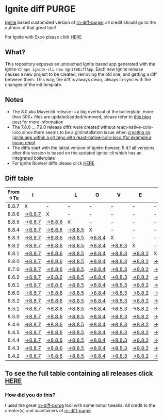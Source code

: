 # Ignite diff PURGE

[Ignite](https://github.com/infinitered/ignite) based customized version of [rn-diff-purge](https://github.com/react-native-community/rn-diff-purge/), all credit should go to the authors of that great tool!

For Ignite with Expo please click [HERE](https://github.com/nirre7/ignite-expo-diff-purge)

## What?

This repository exposes an untouched Ignite based app generated with the ignite-cli
`npx ignite-cli new IgniteDiffApp`. Each new Ignite release causes a new project to be created, removing the old one, and getting a diff between them. This way, the diff is always clean, always in sync with the changes of the init template.

## Notes
- The 8.0 aka Maverick release is a big overhaul of the boilerplate, more than 300+ files are updated/added/removed, please refer to [this blog post](https://shift.infinite.red/announcing-ignite-8-0-maverick-fbbdafbb738e) for more information
- The 7.8.0 ... 7.9.0 release diffs were created without react-native-colo-loco since there seems to be a git/installation issue when [creating an Ignite app within a git repo with react-native-colo-loco (for example a mono repo)](https://github.com/infinitered/ignite/issues/1845)
- The diffs start with the latest version of ignite-bowser, 5.4.1 all versions after this version is based on the updated ignite-cli which has an integrated boilerplate
- For Ignite Bowser diffs please click [HERE](https://github.com/nirre7/ignite-bowser-diff-purge)

## Diff table

| From->To | I                                                                                           |                                                                                             | L                                                                                           | O                                                                                           | V                                                                                           | E                                                                                           |                                                                                             | D                                                                                           | I                                                                                           | F                                                                                           | F                                                                                           | S                                                                                           |                                                                                             |                                                                                             |                                                                                             |                                                                                             |                                                                                             |                                                                                             |                                                                                             |     |
| -------- | ------------------------------------------------------------------------------------------- | ------------------------------------------------------------------------------------------- | ------------------------------------------------------------------------------------------- | ------------------------------------------------------------------------------------------- | ------------------------------------------------------------------------------------------- | ------------------------------------------------------------------------------------------- | ------------------------------------------------------------------------------------------- | ------------------------------------------------------------------------------------------- | ------------------------------------------------------------------------------------------- | ------------------------------------------------------------------------------------------- | ------------------------------------------------------------------------------------------- | ------------------------------------------------------------------------------------------- | ------------------------------------------------------------------------------------------- | ------------------------------------------------------------------------------------------- | ------------------------------------------------------------------------------------------- | ------------------------------------------------------------------------------------------- | ------------------------------------------------------------------------------------------- | ------------------------------------------------------------------------------------------- | ------------------------------------------------------------------------------------------- | --- |
| 8.8.7    | X                                                                                           | -                                                                                           | -                                                                                           | -                                                                                           | -                                                                                           | -                                                                                           | -                                                                                           | -                                                                                           | -                                                                                           | -                                                                                           | -                                                                                           | -                                                                                           | -                                                                                           | -                                                                                           | -                                                                                           | -                                                                                           | -                                                                                           | -                                                                                           | -                                                                                           | -   |
| 8.8.6    | [->8.8.7](https://github.com/nirre7/ignite-diff-purge/compare/release/8.8.6..release/8.8.7) | X                                                                                           | -                                                                                           | -                                                                                           | -                                                                                           | -                                                                                           | -                                                                                           | -                                                                                           | -                                                                                           | -                                                                                           | -                                                                                           | -                                                                                           | -                                                                                           | -                                                                                           | -                                                                                           | -                                                                                           | -                                                                                           | -                                                                                           | -                                                                                           | -   |
| 8.8.5    | [->8.8.7](https://github.com/nirre7/ignite-diff-purge/compare/release/8.8.5..release/8.8.7) | [->8.8.6](https://github.com/nirre7/ignite-diff-purge/compare/release/8.8.5..release/8.8.6) | X                                                                                           | -                                                                                           | -                                                                                           | -                                                                                           | -                                                                                           | -                                                                                           | -                                                                                           | -                                                                                           | -                                                                                           | -                                                                                           | -                                                                                           | -                                                                                           | -                                                                                           | -                                                                                           | -                                                                                           | -                                                                                           | -                                                                                           | -   |
| 8.8.4    | [->8.8.7](https://github.com/nirre7/ignite-diff-purge/compare/release/8.8.4..release/8.8.7) | [->8.8.6](https://github.com/nirre7/ignite-diff-purge/compare/release/8.8.4..release/8.8.6) | [->8.8.5](https://github.com/nirre7/ignite-diff-purge/compare/release/8.8.4..release/8.8.5) | X                                                                                           | -                                                                                           | -                                                                                           | -                                                                                           | -                                                                                           | -                                                                                           | -                                                                                           | -                                                                                           | -                                                                                           | -                                                                                           | -                                                                                           | -                                                                                           | -                                                                                           | -                                                                                           | -                                                                                           | -                                                                                           | -   |
| 8.8.3    | [->8.8.7](https://github.com/nirre7/ignite-diff-purge/compare/release/8.8.3..release/8.8.7) | [->8.8.6](https://github.com/nirre7/ignite-diff-purge/compare/release/8.8.3..release/8.8.6) | [->8.8.5](https://github.com/nirre7/ignite-diff-purge/compare/release/8.8.3..release/8.8.5) | [->8.8.4](https://github.com/nirre7/ignite-diff-purge/compare/release/8.8.3..release/8.8.4) | X                                                                                           | -                                                                                           | -                                                                                           | -                                                                                           | -                                                                                           | -                                                                                           | -                                                                                           | -                                                                                           | -                                                                                           | -                                                                                           | -                                                                                           | -                                                                                           | -                                                                                           | -                                                                                           | -                                                                                           | -   |
| 8.8.2    | [->8.8.7](https://github.com/nirre7/ignite-diff-purge/compare/release/8.8.2..release/8.8.7) | [->8.8.6](https://github.com/nirre7/ignite-diff-purge/compare/release/8.8.2..release/8.8.6) | [->8.8.5](https://github.com/nirre7/ignite-diff-purge/compare/release/8.8.2..release/8.8.5) | [->8.8.4](https://github.com/nirre7/ignite-diff-purge/compare/release/8.8.2..release/8.8.4) | [->8.8.3](https://github.com/nirre7/ignite-diff-purge/compare/release/8.8.2..release/8.8.3) | X                                                                                           | -                                                                                           | -                                                                                           | -                                                                                           | -                                                                                           | -                                                                                           | -                                                                                           | -                                                                                           | -                                                                                           | -                                                                                           | -                                                                                           | -                                                                                           | -                                                                                           | -                                                                                           | -   |
| 8.8.1    | [->8.8.7](https://github.com/nirre7/ignite-diff-purge/compare/release/8.8.1..release/8.8.7) | [->8.8.6](https://github.com/nirre7/ignite-diff-purge/compare/release/8.8.1..release/8.8.6) | [->8.8.5](https://github.com/nirre7/ignite-diff-purge/compare/release/8.8.1..release/8.8.5) | [->8.8.4](https://github.com/nirre7/ignite-diff-purge/compare/release/8.8.1..release/8.8.4) | [->8.8.3](https://github.com/nirre7/ignite-diff-purge/compare/release/8.8.1..release/8.8.3) | [->8.8.2](https://github.com/nirre7/ignite-diff-purge/compare/release/8.8.1..release/8.8.2) | X                                                                                           | -                                                                                           | -                                                                                           | -                                                                                           | -                                                                                           | -                                                                                           | -                                                                                           | -                                                                                           | -                                                                                           | -                                                                                           | -                                                                                           | -                                                                                           | -                                                                                           | -   |
| 8.8.0    | [->8.8.7](https://github.com/nirre7/ignite-diff-purge/compare/release/8.8.0..release/8.8.7) | [->8.8.6](https://github.com/nirre7/ignite-diff-purge/compare/release/8.8.0..release/8.8.6) | [->8.8.5](https://github.com/nirre7/ignite-diff-purge/compare/release/8.8.0..release/8.8.5) | [->8.8.4](https://github.com/nirre7/ignite-diff-purge/compare/release/8.8.0..release/8.8.4) | [->8.8.3](https://github.com/nirre7/ignite-diff-purge/compare/release/8.8.0..release/8.8.3) | [->8.8.2](https://github.com/nirre7/ignite-diff-purge/compare/release/8.8.0..release/8.8.2) | [->8.8.1](https://github.com/nirre7/ignite-diff-purge/compare/release/8.8.0..release/8.8.1) | X                                                                                           | -                                                                                           | -                                                                                           | -                                                                                           | -                                                                                           | -                                                                                           | -                                                                                           | -                                                                                           | -                                                                                           | -                                                                                           | -                                                                                           | -                                                                                           | -   |
| 8.7.0    | [->8.8.7](https://github.com/nirre7/ignite-diff-purge/compare/release/8.7.0..release/8.8.7) | [->8.8.6](https://github.com/nirre7/ignite-diff-purge/compare/release/8.7.0..release/8.8.6) | [->8.8.5](https://github.com/nirre7/ignite-diff-purge/compare/release/8.7.0..release/8.8.5) | [->8.8.4](https://github.com/nirre7/ignite-diff-purge/compare/release/8.7.0..release/8.8.4) | [->8.8.3](https://github.com/nirre7/ignite-diff-purge/compare/release/8.7.0..release/8.8.3) | [->8.8.2](https://github.com/nirre7/ignite-diff-purge/compare/release/8.7.0..release/8.8.2) | [->8.8.1](https://github.com/nirre7/ignite-diff-purge/compare/release/8.7.0..release/8.8.1) | [->8.8.0](https://github.com/nirre7/ignite-diff-purge/compare/release/8.7.0..release/8.8.0) | X                                                                                           | -                                                                                           | -                                                                                           | -                                                                                           | -                                                                                           | -                                                                                           | -                                                                                           | -                                                                                           | -                                                                                           | -                                                                                           | -                                                                                           | -   |
| 8.6.2    | [->8.8.7](https://github.com/nirre7/ignite-diff-purge/compare/release/8.6.2..release/8.8.7) | [->8.8.6](https://github.com/nirre7/ignite-diff-purge/compare/release/8.6.2..release/8.8.6) | [->8.8.5](https://github.com/nirre7/ignite-diff-purge/compare/release/8.6.2..release/8.8.5) | [->8.8.4](https://github.com/nirre7/ignite-diff-purge/compare/release/8.6.2..release/8.8.4) | [->8.8.3](https://github.com/nirre7/ignite-diff-purge/compare/release/8.6.2..release/8.8.3) | [->8.8.2](https://github.com/nirre7/ignite-diff-purge/compare/release/8.6.2..release/8.8.2) | [->8.8.1](https://github.com/nirre7/ignite-diff-purge/compare/release/8.6.2..release/8.8.1) | [->8.8.0](https://github.com/nirre7/ignite-diff-purge/compare/release/8.6.2..release/8.8.0) | [->8.7.0](https://github.com/nirre7/ignite-diff-purge/compare/release/8.6.2..release/8.7.0) | X                                                                                           | -                                                                                           | -                                                                                           | -                                                                                           | -                                                                                           | -                                                                                           | -                                                                                           | -                                                                                           | -                                                                                           | -                                                                                           | -   |
| 8.6.1    | [->8.8.7](https://github.com/nirre7/ignite-diff-purge/compare/release/8.6.1..release/8.8.7) | [->8.8.6](https://github.com/nirre7/ignite-diff-purge/compare/release/8.6.1..release/8.8.6) | [->8.8.5](https://github.com/nirre7/ignite-diff-purge/compare/release/8.6.1..release/8.8.5) | [->8.8.4](https://github.com/nirre7/ignite-diff-purge/compare/release/8.6.1..release/8.8.4) | [->8.8.3](https://github.com/nirre7/ignite-diff-purge/compare/release/8.6.1..release/8.8.3) | [->8.8.2](https://github.com/nirre7/ignite-diff-purge/compare/release/8.6.1..release/8.8.2) | [->8.8.1](https://github.com/nirre7/ignite-diff-purge/compare/release/8.6.1..release/8.8.1) | [->8.8.0](https://github.com/nirre7/ignite-diff-purge/compare/release/8.6.1..release/8.8.0) | [->8.7.0](https://github.com/nirre7/ignite-diff-purge/compare/release/8.6.1..release/8.7.0) | [->8.6.2](https://github.com/nirre7/ignite-diff-purge/compare/release/8.6.1..release/8.6.2) | X                                                                                           | -                                                                                           | -                                                                                           | -                                                                                           | -                                                                                           | -                                                                                           | -                                                                                           | -                                                                                           | -                                                                                           | -   |
| 8.6.0    | [->8.8.7](https://github.com/nirre7/ignite-diff-purge/compare/release/8.6.0..release/8.8.7) | [->8.8.6](https://github.com/nirre7/ignite-diff-purge/compare/release/8.6.0..release/8.8.6) | [->8.8.5](https://github.com/nirre7/ignite-diff-purge/compare/release/8.6.0..release/8.8.5) | [->8.8.4](https://github.com/nirre7/ignite-diff-purge/compare/release/8.6.0..release/8.8.4) | [->8.8.3](https://github.com/nirre7/ignite-diff-purge/compare/release/8.6.0..release/8.8.3) | [->8.8.2](https://github.com/nirre7/ignite-diff-purge/compare/release/8.6.0..release/8.8.2) | [->8.8.1](https://github.com/nirre7/ignite-diff-purge/compare/release/8.6.0..release/8.8.1) | [->8.8.0](https://github.com/nirre7/ignite-diff-purge/compare/release/8.6.0..release/8.8.0) | [->8.7.0](https://github.com/nirre7/ignite-diff-purge/compare/release/8.6.0..release/8.7.0) | [->8.6.2](https://github.com/nirre7/ignite-diff-purge/compare/release/8.6.0..release/8.6.2) | [->8.6.1](https://github.com/nirre7/ignite-diff-purge/compare/release/8.6.0..release/8.6.1) | X                                                                                           | -                                                                                           | -                                                                                           | -                                                                                           | -                                                                                           | -                                                                                           | -                                                                                           | -                                                                                           | -   |
| 8.5.2    | [->8.8.7](https://github.com/nirre7/ignite-diff-purge/compare/release/8.5.2..release/8.8.7) | [->8.8.6](https://github.com/nirre7/ignite-diff-purge/compare/release/8.5.2..release/8.8.6) | [->8.8.5](https://github.com/nirre7/ignite-diff-purge/compare/release/8.5.2..release/8.8.5) | [->8.8.4](https://github.com/nirre7/ignite-diff-purge/compare/release/8.5.2..release/8.8.4) | [->8.8.3](https://github.com/nirre7/ignite-diff-purge/compare/release/8.5.2..release/8.8.3) | [->8.8.2](https://github.com/nirre7/ignite-diff-purge/compare/release/8.5.2..release/8.8.2) | [->8.8.1](https://github.com/nirre7/ignite-diff-purge/compare/release/8.5.2..release/8.8.1) | [->8.8.0](https://github.com/nirre7/ignite-diff-purge/compare/release/8.5.2..release/8.8.0) | [->8.7.0](https://github.com/nirre7/ignite-diff-purge/compare/release/8.5.2..release/8.7.0) | [->8.6.2](https://github.com/nirre7/ignite-diff-purge/compare/release/8.5.2..release/8.6.2) | [->8.6.1](https://github.com/nirre7/ignite-diff-purge/compare/release/8.5.2..release/8.6.1) | [->8.6.0](https://github.com/nirre7/ignite-diff-purge/compare/release/8.5.2..release/8.6.0) | X                                                                                           | -                                                                                           | -                                                                                           | -                                                                                           | -                                                                                           | -                                                                                           | -                                                                                           | -   |
| 8.5.1    | [->8.8.7](https://github.com/nirre7/ignite-diff-purge/compare/release/8.5.1..release/8.8.7) | [->8.8.6](https://github.com/nirre7/ignite-diff-purge/compare/release/8.5.1..release/8.8.6) | [->8.8.5](https://github.com/nirre7/ignite-diff-purge/compare/release/8.5.1..release/8.8.5) | [->8.8.4](https://github.com/nirre7/ignite-diff-purge/compare/release/8.5.1..release/8.8.4) | [->8.8.3](https://github.com/nirre7/ignite-diff-purge/compare/release/8.5.1..release/8.8.3) | [->8.8.2](https://github.com/nirre7/ignite-diff-purge/compare/release/8.5.1..release/8.8.2) | [->8.8.1](https://github.com/nirre7/ignite-diff-purge/compare/release/8.5.1..release/8.8.1) | [->8.8.0](https://github.com/nirre7/ignite-diff-purge/compare/release/8.5.1..release/8.8.0) | [->8.7.0](https://github.com/nirre7/ignite-diff-purge/compare/release/8.5.1..release/8.7.0) | [->8.6.2](https://github.com/nirre7/ignite-diff-purge/compare/release/8.5.1..release/8.6.2) | [->8.6.1](https://github.com/nirre7/ignite-diff-purge/compare/release/8.5.1..release/8.6.1) | [->8.6.0](https://github.com/nirre7/ignite-diff-purge/compare/release/8.5.1..release/8.6.0) | [->8.5.2](https://github.com/nirre7/ignite-diff-purge/compare/release/8.5.1..release/8.5.2) | X                                                                                           | -                                                                                           | -                                                                                           | -                                                                                           | -                                                                                           | -                                                                                           | -   |
| 8.5.0    | [->8.8.7](https://github.com/nirre7/ignite-diff-purge/compare/release/8.5.0..release/8.8.7) | [->8.8.6](https://github.com/nirre7/ignite-diff-purge/compare/release/8.5.0..release/8.8.6) | [->8.8.5](https://github.com/nirre7/ignite-diff-purge/compare/release/8.5.0..release/8.8.5) | [->8.8.4](https://github.com/nirre7/ignite-diff-purge/compare/release/8.5.0..release/8.8.4) | [->8.8.3](https://github.com/nirre7/ignite-diff-purge/compare/release/8.5.0..release/8.8.3) | [->8.8.2](https://github.com/nirre7/ignite-diff-purge/compare/release/8.5.0..release/8.8.2) | [->8.8.1](https://github.com/nirre7/ignite-diff-purge/compare/release/8.5.0..release/8.8.1) | [->8.8.0](https://github.com/nirre7/ignite-diff-purge/compare/release/8.5.0..release/8.8.0) | [->8.7.0](https://github.com/nirre7/ignite-diff-purge/compare/release/8.5.0..release/8.7.0) | [->8.6.2](https://github.com/nirre7/ignite-diff-purge/compare/release/8.5.0..release/8.6.2) | [->8.6.1](https://github.com/nirre7/ignite-diff-purge/compare/release/8.5.0..release/8.6.1) | [->8.6.0](https://github.com/nirre7/ignite-diff-purge/compare/release/8.5.0..release/8.6.0) | [->8.5.2](https://github.com/nirre7/ignite-diff-purge/compare/release/8.5.0..release/8.5.2) | [->8.5.1](https://github.com/nirre7/ignite-diff-purge/compare/release/8.5.0..release/8.5.1) | X                                                                                           | -                                                                                           | -                                                                                           | -                                                                                           | -                                                                                           | -   |
| 8.4.6    | [->8.8.7](https://github.com/nirre7/ignite-diff-purge/compare/release/8.4.6..release/8.8.7) | [->8.8.6](https://github.com/nirre7/ignite-diff-purge/compare/release/8.4.6..release/8.8.6) | [->8.8.5](https://github.com/nirre7/ignite-diff-purge/compare/release/8.4.6..release/8.8.5) | [->8.8.4](https://github.com/nirre7/ignite-diff-purge/compare/release/8.4.6..release/8.8.4) | [->8.8.3](https://github.com/nirre7/ignite-diff-purge/compare/release/8.4.6..release/8.8.3) | [->8.8.2](https://github.com/nirre7/ignite-diff-purge/compare/release/8.4.6..release/8.8.2) | [->8.8.1](https://github.com/nirre7/ignite-diff-purge/compare/release/8.4.6..release/8.8.1) | [->8.8.0](https://github.com/nirre7/ignite-diff-purge/compare/release/8.4.6..release/8.8.0) | [->8.7.0](https://github.com/nirre7/ignite-diff-purge/compare/release/8.4.6..release/8.7.0) | [->8.6.2](https://github.com/nirre7/ignite-diff-purge/compare/release/8.4.6..release/8.6.2) | [->8.6.1](https://github.com/nirre7/ignite-diff-purge/compare/release/8.4.6..release/8.6.1) | [->8.6.0](https://github.com/nirre7/ignite-diff-purge/compare/release/8.4.6..release/8.6.0) | [->8.5.2](https://github.com/nirre7/ignite-diff-purge/compare/release/8.4.6..release/8.5.2) | [->8.5.1](https://github.com/nirre7/ignite-diff-purge/compare/release/8.4.6..release/8.5.1) | [->8.5.0](https://github.com/nirre7/ignite-diff-purge/compare/release/8.4.6..release/8.5.0) | X                                                                                           | -                                                                                           | -                                                                                           | -                                                                                           | -   |
| 8.4.5    | [->8.8.7](https://github.com/nirre7/ignite-diff-purge/compare/release/8.4.5..release/8.8.7) | [->8.8.6](https://github.com/nirre7/ignite-diff-purge/compare/release/8.4.5..release/8.8.6) | [->8.8.5](https://github.com/nirre7/ignite-diff-purge/compare/release/8.4.5..release/8.8.5) | [->8.8.4](https://github.com/nirre7/ignite-diff-purge/compare/release/8.4.5..release/8.8.4) | [->8.8.3](https://github.com/nirre7/ignite-diff-purge/compare/release/8.4.5..release/8.8.3) | [->8.8.2](https://github.com/nirre7/ignite-diff-purge/compare/release/8.4.5..release/8.8.2) | [->8.8.1](https://github.com/nirre7/ignite-diff-purge/compare/release/8.4.5..release/8.8.1) | [->8.8.0](https://github.com/nirre7/ignite-diff-purge/compare/release/8.4.5..release/8.8.0) | [->8.7.0](https://github.com/nirre7/ignite-diff-purge/compare/release/8.4.5..release/8.7.0) | [->8.6.2](https://github.com/nirre7/ignite-diff-purge/compare/release/8.4.5..release/8.6.2) | [->8.6.1](https://github.com/nirre7/ignite-diff-purge/compare/release/8.4.5..release/8.6.1) | [->8.6.0](https://github.com/nirre7/ignite-diff-purge/compare/release/8.4.5..release/8.6.0) | [->8.5.2](https://github.com/nirre7/ignite-diff-purge/compare/release/8.4.5..release/8.5.2) | [->8.5.1](https://github.com/nirre7/ignite-diff-purge/compare/release/8.4.5..release/8.5.1) | [->8.5.0](https://github.com/nirre7/ignite-diff-purge/compare/release/8.4.5..release/8.5.0) | [->8.4.6](https://github.com/nirre7/ignite-diff-purge/compare/release/8.4.5..release/8.4.6) | X                                                                                           | -                                                                                           | -                                                                                           | -   |
| 8.4.4    | [->8.8.7](https://github.com/nirre7/ignite-diff-purge/compare/release/8.4.4..release/8.8.7) | [->8.8.6](https://github.com/nirre7/ignite-diff-purge/compare/release/8.4.4..release/8.8.6) | [->8.8.5](https://github.com/nirre7/ignite-diff-purge/compare/release/8.4.4..release/8.8.5) | [->8.8.4](https://github.com/nirre7/ignite-diff-purge/compare/release/8.4.4..release/8.8.4) | [->8.8.3](https://github.com/nirre7/ignite-diff-purge/compare/release/8.4.4..release/8.8.3) | [->8.8.2](https://github.com/nirre7/ignite-diff-purge/compare/release/8.4.4..release/8.8.2) | [->8.8.1](https://github.com/nirre7/ignite-diff-purge/compare/release/8.4.4..release/8.8.1) | [->8.8.0](https://github.com/nirre7/ignite-diff-purge/compare/release/8.4.4..release/8.8.0) | [->8.7.0](https://github.com/nirre7/ignite-diff-purge/compare/release/8.4.4..release/8.7.0) | [->8.6.2](https://github.com/nirre7/ignite-diff-purge/compare/release/8.4.4..release/8.6.2) | [->8.6.1](https://github.com/nirre7/ignite-diff-purge/compare/release/8.4.4..release/8.6.1) | [->8.6.0](https://github.com/nirre7/ignite-diff-purge/compare/release/8.4.4..release/8.6.0) | [->8.5.2](https://github.com/nirre7/ignite-diff-purge/compare/release/8.4.4..release/8.5.2) | [->8.5.1](https://github.com/nirre7/ignite-diff-purge/compare/release/8.4.4..release/8.5.1) | [->8.5.0](https://github.com/nirre7/ignite-diff-purge/compare/release/8.4.4..release/8.5.0) | [->8.4.6](https://github.com/nirre7/ignite-diff-purge/compare/release/8.4.4..release/8.4.6) | [->8.4.5](https://github.com/nirre7/ignite-diff-purge/compare/release/8.4.4..release/8.4.5) | X                                                                                           | -                                                                                           | -   |
| 8.4.3    | [->8.8.7](https://github.com/nirre7/ignite-diff-purge/compare/release/8.4.3..release/8.8.7) | [->8.8.6](https://github.com/nirre7/ignite-diff-purge/compare/release/8.4.3..release/8.8.6) | [->8.8.5](https://github.com/nirre7/ignite-diff-purge/compare/release/8.4.3..release/8.8.5) | [->8.8.4](https://github.com/nirre7/ignite-diff-purge/compare/release/8.4.3..release/8.8.4) | [->8.8.3](https://github.com/nirre7/ignite-diff-purge/compare/release/8.4.3..release/8.8.3) | [->8.8.2](https://github.com/nirre7/ignite-diff-purge/compare/release/8.4.3..release/8.8.2) | [->8.8.1](https://github.com/nirre7/ignite-diff-purge/compare/release/8.4.3..release/8.8.1) | [->8.8.0](https://github.com/nirre7/ignite-diff-purge/compare/release/8.4.3..release/8.8.0) | [->8.7.0](https://github.com/nirre7/ignite-diff-purge/compare/release/8.4.3..release/8.7.0) | [->8.6.2](https://github.com/nirre7/ignite-diff-purge/compare/release/8.4.3..release/8.6.2) | [->8.6.1](https://github.com/nirre7/ignite-diff-purge/compare/release/8.4.3..release/8.6.1) | [->8.6.0](https://github.com/nirre7/ignite-diff-purge/compare/release/8.4.3..release/8.6.0) | [->8.5.2](https://github.com/nirre7/ignite-diff-purge/compare/release/8.4.3..release/8.5.2) | [->8.5.1](https://github.com/nirre7/ignite-diff-purge/compare/release/8.4.3..release/8.5.1) | [->8.5.0](https://github.com/nirre7/ignite-diff-purge/compare/release/8.4.3..release/8.5.0) | [->8.4.6](https://github.com/nirre7/ignite-diff-purge/compare/release/8.4.3..release/8.4.6) | [->8.4.5](https://github.com/nirre7/ignite-diff-purge/compare/release/8.4.3..release/8.4.5) | [->8.4.4](https://github.com/nirre7/ignite-diff-purge/compare/release/8.4.3..release/8.4.4) | X                                                                                           | -   |
| 8.4.2    | [->8.8.7](https://github.com/nirre7/ignite-diff-purge/compare/release/8.4.2..release/8.8.7) | [->8.8.6](https://github.com/nirre7/ignite-diff-purge/compare/release/8.4.2..release/8.8.6) | [->8.8.5](https://github.com/nirre7/ignite-diff-purge/compare/release/8.4.2..release/8.8.5) | [->8.8.4](https://github.com/nirre7/ignite-diff-purge/compare/release/8.4.2..release/8.8.4) | [->8.8.3](https://github.com/nirre7/ignite-diff-purge/compare/release/8.4.2..release/8.8.3) | [->8.8.2](https://github.com/nirre7/ignite-diff-purge/compare/release/8.4.2..release/8.8.2) | [->8.8.1](https://github.com/nirre7/ignite-diff-purge/compare/release/8.4.2..release/8.8.1) | [->8.8.0](https://github.com/nirre7/ignite-diff-purge/compare/release/8.4.2..release/8.8.0) | [->8.7.0](https://github.com/nirre7/ignite-diff-purge/compare/release/8.4.2..release/8.7.0) | [->8.6.2](https://github.com/nirre7/ignite-diff-purge/compare/release/8.4.2..release/8.6.2) | [->8.6.1](https://github.com/nirre7/ignite-diff-purge/compare/release/8.4.2..release/8.6.1) | [->8.6.0](https://github.com/nirre7/ignite-diff-purge/compare/release/8.4.2..release/8.6.0) | [->8.5.2](https://github.com/nirre7/ignite-diff-purge/compare/release/8.4.2..release/8.5.2) | [->8.5.1](https://github.com/nirre7/ignite-diff-purge/compare/release/8.4.2..release/8.5.1) | [->8.5.0](https://github.com/nirre7/ignite-diff-purge/compare/release/8.4.2..release/8.5.0) | [->8.4.6](https://github.com/nirre7/ignite-diff-purge/compare/release/8.4.2..release/8.4.6) | [->8.4.5](https://github.com/nirre7/ignite-diff-purge/compare/release/8.4.2..release/8.4.5) | [->8.4.4](https://github.com/nirre7/ignite-diff-purge/compare/release/8.4.2..release/8.4.4) | [->8.4.3](https://github.com/nirre7/ignite-diff-purge/compare/release/8.4.2..release/8.4.3) | X   |

## To see the full table containing all releases click [HERE](https://nirre7.github.io/ignite-diff-purge/)

### How did you do this?

I used the great [rn-diff-purge](https://github.com/react-native-community/rn-diff-purge/) tool with some minor tweaks.
All credit to the creator(s) and maintainers of [rn-diff-purge](https://github.com/react-native-community/rn-diff-purge/)

